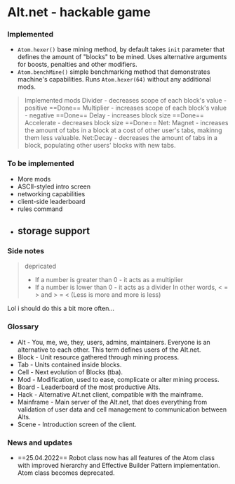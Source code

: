 # Alt.net - hackable game

### Implemented
- ``Atom.hexer()`` base mining method, by default takes ``init`` parameter that defines the amount of "blocks" to be mined. Uses alternative arguments for boosts, penalties and other modifiers.
- ``Atom.benchMine()`` simple benchmarking method that demonstrates machine's capabilities. Runs ``Atom.hexer(64)`` without any additional mods.

> Implemented mods
> Divider - decreases scope of each block's value - positive ==Done==
> Multiplier - increases scope of each block's value - negative ==Done==
> Delay - increases block size ==Done==
> Accelerate - decreases block size ==Done==
> Net: Magnet - increases the amount of tabs in a block at a cost of other user's tabs, makinng them less valuable.
> Net:Decay - decreases the amount of tabs in a block, populating other users' blocks with new tabs.

### To be implemented
- More mods
- ASCII-styled intro screen
- networking capabilities
- client-side leaderboard
- rules command
- storage support
	- 

### Side notes
>depricated
>- If a number is greater than 0 - it acts as a multiplier
>- If a number is lower than 0 - it acts as a divider
> In other words, < = > and > = < (Less is more and more is less)


Lol i should do this a bit more often...

### Glossary
- Alt - You, me, we, they, users, admins, maintainers. Everyone is an alternative to each other. This term defines users of the Alt.net.
- Block - Unit resource gathered through mining process.
- Tab - Units contained inside blocks.
- Cell - Next evolution of Blocks (tba).
- Mod - Modification, used to ease, complicate or alter mining process.
- Board - Leaderboard of the most productive Alts.
- Hack - Alternative Alt.net client, compatible with the mainframe.
- Mainframe - Main server of the Alt.net, that does everything from validation of user data and cell management to communication between Alts.
- Scene - Introduction screen of the client.


### News and updates
- ==25.04.2022== Robot class now has all features of the Atom class with improved hierarchy and Effective Builder Pattern implementation. Atom class becomes deprecated.
